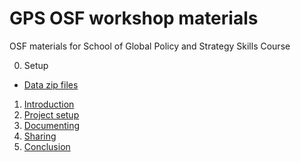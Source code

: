 # GPS OSF workshop materials
OSF materials for School of Global Policy and Strategy Skills Course

0. Setup  
  * [Data zip files](https://github.com/ucsdlib/GPS-OSF-Lecture/tree/master/data)
1. [Introduction](https://u2ng.github.io/2018-OSF-Demo/01_OSF_introduction.html)
2. [Project setup](https://u2ng.github.io/2018-OSF-Demo/02_OSF_Project_Setup.html)
3. [Documenting](https://u2ng.github.io/2018-OSF-Demo/03_OSF_Documenting.html)
4. [Sharing](https://u2ng.github.io/2018-OSF-Demo/04_OSF_Sharing.html)
5. [Conclusion](https://u2ng.github.io/2018-OSF-Demo/05_OSF_Conclusion.html)

